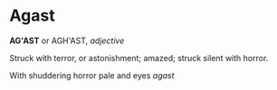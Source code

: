 # Agast

**AG'AST** or AGH'AST, _adjective_

Struck with terror, or astonishment; amazed; struck silent with horror.

With shuddering horror pale and eyes _agast_